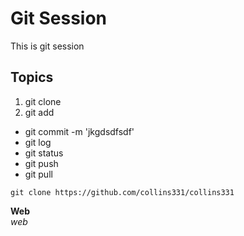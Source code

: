 # Git Session
This is git session
 ## Topics
 1. git clone
 2. git add
 - git commit -m 'jkgdsdfsdf'
 - git log
 - git status
 - git push
 - git pull


```
git clone https://github.com/collins331/collins331
```
**Web**  
_web_